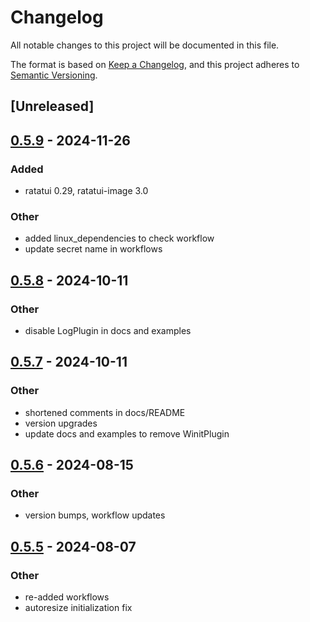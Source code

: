 # Changelog
All notable changes to this project will be documented in this file.

The format is based on [Keep a Changelog](https://keepachangelog.com/en/1.0.0/),
and this project adheres to [Semantic Versioning](https://semver.org/spec/v2.0.0.html).

## [Unreleased]

## [0.5.9](https://github.com/cxreiff/bevy_ratatui_render/compare/v0.5.8...v0.5.9) - 2024-11-26

### Added

- ratatui 0.29, ratatui-image 3.0

### Other

- added linux_dependencies to check workflow
- update secret name in workflows

## [0.5.8](https://github.com/cxreiff/bevy_ratatui_render/compare/v0.5.7...v0.5.8) - 2024-10-11

### Other

- disable LogPlugin in docs and examples

## [0.5.7](https://github.com/cxreiff/bevy_ratatui_render/compare/v0.5.6...v0.5.7) - 2024-10-11

### Other

- shortened comments in docs/README
- version upgrades
- update docs and examples to remove WinitPlugin

## [0.5.6](https://github.com/cxreiff/bevy_ratatui_render/compare/v0.5.5...v0.5.6) - 2024-08-15

### Other
- version bumps, workflow updates

## [0.5.5](https://github.com/cxreiff/bevy_ratatui_render/compare/v0.5.4...v0.5.5) - 2024-08-07

### Other
- re-added workflows
- autoresize initialization fix
